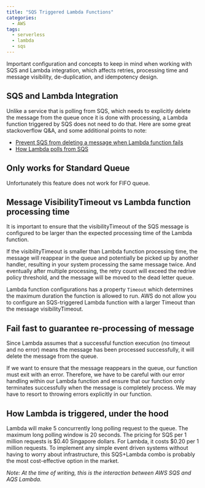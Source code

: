 ```yaml
---
title: "SQS Triggered Lambda Functions"
categories:
  - AWS
tags:
  - serverless
  - lambda
  - sqs
---
```


Important configuration and concepts to keep in mind when working with SQS and Lambda integration, which affects retries, processing time and message visibility, de-duplication, and idempotency design.

## SQS and Lambda Integration

Unlike a service that is polling from SQS, which needs to explicitly delete the message from the queue once it is done with processing, a Lambda function triggered by SQS does not need to do that. Here are some great stackoverflow Q&A, and some additional points to note:

- [Prevent SQS from deleting a message when Lambda function fails](https://stackoverflow.com/questions/56212311/how-to-prevent-aws-sqs-from-deleting-a-message-when-lambda-function-triggered-fa)
- [How Lambda polls from SQS](https://stackoverflow.com/questions/52904643/aws-lambda-triggered-by-sqs-increases-sqs-request-count)

## Only works for Standard Queue

Unfortunately this feature does not work for FIFO queue.

## Message VisibilityTimeout vs Lambda function processing time

It is important to ensure that the visibilityTimeout of the SQS message is configured to be larger than the expected processing time of the Lambda function.

If the visibilityTimeout is smaller than Lambda function processing time, the message will reappear in the queue and potentially be picked up by another handler, resulting in your system processing the same message twice. And eventually after multiple processing, the retry count will exceed the redrive policy threshold, and the message will be moved to the dead letter queue.

Lambda function configurations has a property `Timeout` which determines the maximum duration the function is allowed to run. AWS do not allow you to configure an SQS-triggered Lambda function with a larger Timeout than the message visibilityTimeout.

## Fail fast to guarantee re-processing of message

Since Lambda assumes that a successful function execution (no timeout and no error) means the message has been processed successfully, it will delete the message from the queue. 

If we want to ensure that the message reappears in the queue, our function must exit with an error. Therefore, we have to be careful with our error handling within our Lambda function and ensure that our function only terminates successfully when the message is completely process. We may have to resort to throwing errors explicitly in our function.

## How Lambda is triggered, under the hood

Lambda will make 5 concurrently long polling request to the queue. The maximum long polling window is 20 seconds. The pricing for SQS per 1 million requests is $0.40 Singapore dollars. For Lambda, it costs $0.20 per 1 million requests. To implement any simple event driven systems without having to worry about infrastructure, this SQS+Lambda combo is probably the most cost-effective option in the market.


*Note: At the time of writing, this is the interaction between AWS SQS and AQS Lambda.*